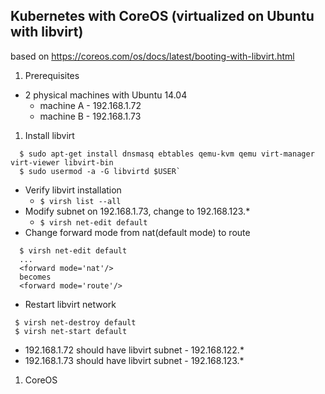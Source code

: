 ## Kubernetes with CoreOS (virtualized on Ubuntu with libvirt)

based on https://coreos.com/os/docs/latest/booting-with-libvirt.html

1. Prerequisites
 - 2 physical machines with Ubuntu 14.04
    * machine A - 192.168.1.72
    * machine B - 192.168.1.73
1. Install libvirt

  ```
    $ sudo apt-get install dnsmasq ebtables qemu-kvm qemu virt-manager virt-viewer libvirt-bin
    $ sudo usermod -a -G libvirtd $USER`
  ```
 - Verify libvirt installation
   * `$ virsh list --all`
 - Modify subnet on 192.168.1.73, change to 192.168.123.*
   * `$ virsh net-edit default`
 - Change forward mode from nat(default mode) to route

  ```
    $ virsh net-edit default
    ...
    <forward mode='nat'/>
    becomes
    <forward mode='route'/>
  ```
 - Restart libvirt network

  ```
   $ virsh net-destroy default
   $ virsh net-start default
  ```
 - 192.168.1.72 should have libvirt subnet - 192.168.122.*
 - 192.168.1.73 should have libvirt subnet - 192.168.123.*

1. CoreOS
